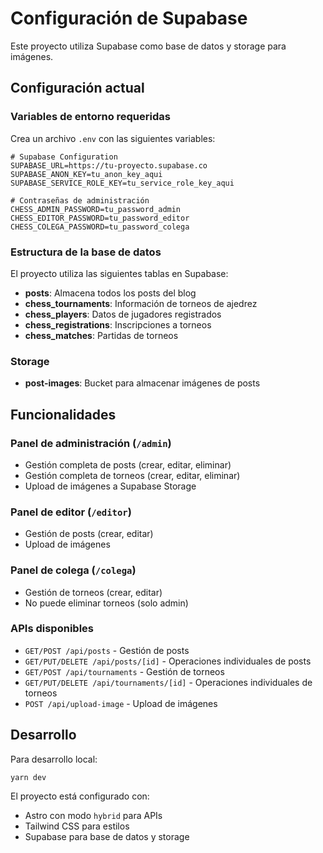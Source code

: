 # Configuración de Supabase

Este proyecto utiliza Supabase como base de datos y storage para imágenes.

## Configuración actual

### Variables de entorno requeridas

Crea un archivo `.env` con las siguientes variables:

```env
# Supabase Configuration
SUPABASE_URL=https://tu-proyecto.supabase.co
SUPABASE_ANON_KEY=tu_anon_key_aqui
SUPABASE_SERVICE_ROLE_KEY=tu_service_role_key_aqui

# Contraseñas de administración
CHESS_ADMIN_PASSWORD=tu_password_admin
CHESS_EDITOR_PASSWORD=tu_password_editor
CHESS_COLEGA_PASSWORD=tu_password_colega
```

### Estructura de la base de datos

El proyecto utiliza las siguientes tablas en Supabase:

- **posts**: Almacena todos los posts del blog
- **chess_tournaments**: Información de torneos de ajedrez
- **chess_players**: Datos de jugadores registrados
- **chess_registrations**: Inscripciones a torneos
- **chess_matches**: Partidas de torneos

### Storage

- **post-images**: Bucket para almacenar imágenes de posts

## Funcionalidades

### Panel de administración (`/admin`)
- Gestión completa de posts (crear, editar, eliminar)
- Gestión completa de torneos (crear, editar, eliminar)
- Upload de imágenes a Supabase Storage

### Panel de editor (`/editor`)
- Gestión de posts (crear, editar)
- Upload de imágenes

### Panel de colega (`/colega`)
- Gestión de torneos (crear, editar)
- No puede eliminar torneos (solo admin)

### APIs disponibles

- `GET/POST /api/posts` - Gestión de posts
- `GET/PUT/DELETE /api/posts/[id]` - Operaciones individuales de posts
- `GET/POST /api/tournaments` - Gestión de torneos
- `GET/PUT/DELETE /api/tournaments/[id]` - Operaciones individuales de torneos
- `POST /api/upload-image` - Upload de imágenes

## Desarrollo

Para desarrollo local:

```bash
yarn dev
```

El proyecto está configurado con:
- Astro con modo `hybrid` para APIs
- Tailwind CSS para estilos
- Supabase para base de datos y storage